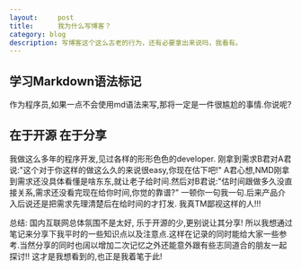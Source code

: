 ```yaml
---
layout:     post
title:      我为什么写博客？
category: blog
description: 写博客这个这么古老的行为，还有必要拿出来说吗，我看有。
---
```


## 学习Markdown语法标记
作为程序员,如果一点不会使用md语法来写,那将一定是一件很尴尬的事情.你说呢?


## 在于开源 在于分享
我做这么多年的程序开发,见过各样的形形色色的developer. 刚拿到需求B君对A君说:"这个对于你这样的做这么久的来说很easy,你现在估下吧!"
A君心想,NMD刚拿到需求还没具体看懂是啥东东,就让老子给时间.然后对B君说:"估时间跟做多久没直接关系,需求还没看完现在给你时间,你觉的靠谱?" 一顿你一句我一句.后来产品介入后说还是把需求先理清楚后在给时间的才打发. 我真TM鄙视这样的人!!!

总结: 国内互联网总体氛围不是太好, 乐于开源的少,更别说让其分享! 所以我想通过笔记来分享下我平时的一些知识点以及注意点.这样在记录的同时能给大家一些参考.当然分享的同时也阔以增加二次记忆之外还能意外跟有些志同道合的朋友一起探讨!! 这才是我想看到的,也正是我着笔于此!
